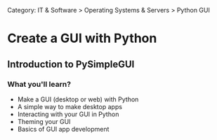 Category: IT & Software > Operating Systems & Servers > Python GUI

# Create a GUI with Python
## Introduction to PySimpleGUI

### What you'll learn?
- Make a GUI (desktop or web) with Python
- A simple way to make desktop apps
- Interacting with your GUI in Python
- Theming your GUI
- Basics of GUI app development
